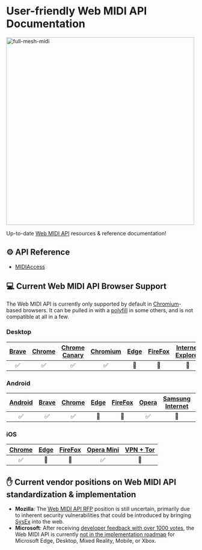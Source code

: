 # User-friendly Web MIDI API Documentation
<img src="https://i.imgur.com/TUNvH4q.jpg" alt="full-mesh-midi" height="500px" width="500px" />

Up-to-date [Web MIDI API](https://webaudio.github.io/web-midi-api/) resources & reference documentation!

## ⚙️ API Reference
* [MIDIAccess](./MIDIAccess.md)

## 💻 Current Web MIDI API Browser Support
The Web MIDI API is currently only supported by default in [Chromium](https://www.chromium.org/)-based browsers. It can be pulled in with a [polyfill](http://cwilso.github.io/WebMIDIAPIShim/) in some others, and is not compatible at all in a few.

### Desktop
|[Brave](https://brave.com/)|[Chrome](https://www.google.com/chrome/)|[Chrome Canary](https://www.google.com/chrome/browser/canary.html)|[Chromium](https://www.chromium.org/)|[Edge](https://www.microsoft.com/en-us/windows/microsoft-edge)|[FireFox](https://www.mozilla.org/en-US/firefox/new/)|[Internet Explorer](https://www.microsoft.com/en-us/download/internet-explorer.aspx)|[Opera](https://www.opera.com/)|[Safari](https://www.apple.com/safari/)|[Tor](https://www.torproject.org/projects/torbrowser.html)
|:---:|:---:|:---:|:---:|:---:|:---:|:---:|:---:|:---:|:---:|
|✅|✅|✅|✅|🚫|🚫|🚫|✅|🚫|🚫|

### Android
|[Android](https://www.android.com/)|[Brave](https://brave.com/)|[Chrome](https://play.google.com/store/apps/details?id=com.android.chrome&hl=en)|[Edge](https://www.microsoft.com/en-us/windows/microsoft-edge-mobile)|[FireFox](https://www.mozilla.org/en-US/firefox/mobile/)|[Opera](https://www.opera.com/mobile/operabrowser)|[Samsung Internet](https://www.samsung.com/us/support/owners/app/samsung-internet)|[Tor](https://www.torproject.org/docs/android.html)|
|:---:|:---:|:---:|:---:|:---:|:---:|:---:|:---:|
|✅|✅|✅|🚫|🚫|✅|🚫|🚫|

### iOS
|[Chrome](https://itunes.apple.com/us/app/google-chrome/id535886823?mt=8)|[Edge](https://www.microsoft.com/en-us/windows/microsoft-edge-mobile)|[FireFox](https://itunes.apple.com/us/app/firefox-web-browser/id989804926?mt=8)|[Opera Mini](https://www.opera.com/mobile/ios)|[VPN + Tor](https://itunes.apple.com/us/app/vpn-tor-browser-private-web/id961073150?mt=8)|
|:---:|:---:|:---:|:---:|:---:|
|✅|🚫|🚫|✅|🚫|

## ✋ Current vendor positions on Web MIDI API standardization & implementation
* **Mozilla**: The [Web MIDI API RFP](https://github.com/mozilla/standards-positions/issues/58) position is still uncertain, primarily due to inherent security vulnerabilities that could be introduced by bringing [SysEx](https://en.wikipedia.org/wiki/MIDI#System_Exclusive_messages) into the web.
* **Microsoft**: After receiving [developer feedback with over 1000 votes](https://wpdev.uservoice.com/forums/257854-microsoft-edge-developer/suggestions/6508429-web-midi-api), the Web MIDI API is currently [not in the implementation roadmap](https://developer.microsoft.com/en-us/microsoft-edge/platform/status/webmidiapi/) for Microsoft Edge, Desktop, Mixed Reality, Mobile, or Xbox.
